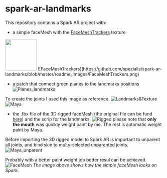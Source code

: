 # spark-ar-landmarks
This repository contains a Spark AR project with: 
- a simple faceMesh with the [FaceMeshTrackers](https://developers.facebook.com/docs/ar-studio/before-you-start/basics/using-the-face-reference-assets#facetrackers) texture
<img src="https://github.com/spezialis/spark-ar-landmarks/blob/master/readme_images/FaceMeshTrackers.png" width="100" height="100">
![FaceMeshTrackers](https://github.com/spezialis/spark-ar-landmarks/blob/master/readme_images/FaceMeshTrackers.png)

- a patch that connect green planes to the landmarks positions
![Planes_landmarks](https://github.com/spezialis/spark-ar-landmarks/blob/master/readme_images/Planes_landmarks.png)

To create the joints I used this image as reference.
![Landmarks&Texture](https://github.com/spezialis/spark-ar-landmarks/blob/master/readme_images/Landmarks&Texture.png)
![Maya](https://github.com/spezialis/spark-ar-landmarks/blob/master/readme_images/Maya.png)

- the .fbx file of the 3D rigged faceMesh (the original file can be fund [here](https://developers.facebook.com/docs/ar-studio/before-you-start/basics/using-the-face-reference-assets#faceMesh)) and the scrip for the landmarks.
![Rigged](https://github.com/spezialis/spark-ar-landmarks/blob/master/readme_images/Rigged.png) please note that **only the mouth** was quickly weight paint by me. The rest is automatic weight paint by Maya. 

Before importing the 3D rigged model to Spark AR is important to unparent all joints, and bind skin to multy-selected unparented joints.
![Maya_unparent](https://github.com/spezialis/spark-ar-landmarks/blob/master/readme_images/Maya_unparent.png)

Probably with a better paint weight job better resul can be achieved.
![FaceMesh](https://github.com/spezialis/spark-ar-landmarks/blob/master/readme_images/FaceMesh.png)
*The image above shows how the simple faceMesh looks on Spark.*
